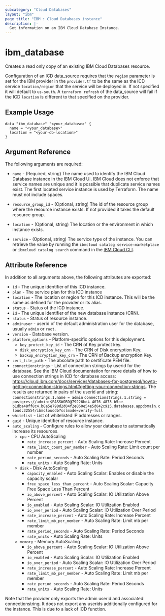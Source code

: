 ```yaml
---
subcategory: "Cloud Databases"
layout: "ibm"
page_title: "IBM : Cloud Databases instance"
description: |-
  Get information on an IBM Cloud Database Instance.
---
```


# ibm\_database

Creates a read only copy of an existing IBM Cloud Databases resource.  

Configuration of an ICD data_source requires that the `region` parameter is set for the IBM provider in the `provider.tf` to be the same as the ICD service `location/region` that the service will be deployed in. If not specified it will default to `us-south`. A `terraform refresh` of the data_source will fail if the ICD `location` is  different to that specified on the provider.  

## Example Usage

```hcl
data "ibm_database" "<your_database>" {
  name = "<your_database>"
  location = "<your-db-location>"
}
```

## Argument Reference

The following arguments are required:

* `name` - (Required, string) The name used to identify the IBM Cloud Database instance in the IBM Cloud UI. IBM Cloud does not enforce that service names are unique and it is possible that duplicate service names exist. The first located service instance is used by Terraform. The name must not include spaces.

* `resource_group_id` - (Optional, string) The id of the resource group where the resource instance exists. If not provided it takes the default resource group.

* `location` - (Optional, string) The location or the environment in which instance exists.

* `service` - (Optional, string) The service type of the instance. You can retrieve the value by running the `ibmcloud catalog service-marketplace` or `ibmcloud catalog search` command in the [IBM Cloud CLI](https://cloud.ibm.com/docs/cli?topic=cloud-cli-getting-started).

## Attribute Reference

In addition to all arguments above, the following attributes are exported:

* `id` - The unique identifier of this ICD instance.
* `plan` - The service plan for this ICD instance
* `location` - The location or region for this ICD instance. This will be the same as defined for the provider or its alias.
* `status` - Status of the ICD instance.
* `id` - The unique identifier of the new database instance (CRN).
* `status` - Status of resource instance.
* `adminuser` - userid of the default administration user for the database, usually `admin` or `root`.
* `version` - Database version.
* `platform_options` - Platform-specific options for this deployment.
  * `key_protect_key_id` - The CRN of Key protect key.
  * `disk_encryption_key_crn` - The CRN of Disk encryption Key.
  * `backup_encryption_key_crn` - The CRN of Backup encryption Key.
* `cert_file_path` - The absolute path to certificate PEM file.
* `connectionstrings` - List of connection strings by userid for the database. See the IBM Cloud documentation for more details of how to use connection strings in ICD for database access: https://cloud.ibm.com/docs/services/databases-for-postgresql/howto-getting-connection-strings.html#getting-your-connection-strings. The results are returned in pairs of the userid and string:
  `connectionstrings.1.name = admin`
  `connectionstrings.1.string = postgres://admin:$PASSWORD@79226bd4-4076-4873-b5ce-b1dba48ff8c4.b8a5e798d2d04f2e860e54e5d042c915.databases.appdomain.cloud:32554/ibmclouddb?sslmode=verify-full`
* `whitelist` - List of whitelisted IP addresses or ranges.
* `guid` - Unique identifier of resource instance.
* `auto_scaling` -  Configure rules to allow your database to automatically increase its resources.
  * `cpu` - CPU AutoScaling
    * `rate_increase_percent` - Auto Scaling Rate: Increase Percent
    * `rate_limit_count_per_member` - Auto Scaling Rate: Limit count per number
    * `rate_period_seconds` - Auto Scaling Rate: Period Seconds
    * `rate_units` - Auto Scaling Rate: Units
  * `disk` - Disk AutoScaling
    * `capacity_enabled` - Auto Scaling Scalar: Enables or disable the capacity scalar
    * `free_space_less_than_percent` - Auto Scaling Scalar: Capacity Free Space Less Than Percent
    * `io_above_percent` - Auto Scaling Scalar: IO Utilization Above Percent
    * `io_enabled` - Auto Scaling Scalar: IO Utilization Enabled
    * `io_over_period` - Auto Scaling Scalar: IO Utilization Over Period
    * `rate_increase_percent` - Auto Scaling Rate: Increase Percent
    * `rate_limit_mb_per_member` - Auto Scaling Rate: Limit mb per member
    * `rate_period_seconds` - Auto Scaling Rate: Period Seconds
    * `rate_units` - Auto Scaling Rate: Units
  * `memory` - Memory AutoScaling
    * `io_above_percent` - Auto Scaling Scalar: IO Utilization Above Percent
    * `io_enabled` - Auto Scaling Scalar: IO Utilization Enabled
    * `io_over_period` - Auto Scaling Scalar: IO Utilization Over Period
    * `rate_increase_percent` - Auto Scaling Rate: Increase Percent
    * `rate_limit_mb_per_member` - Auto Scaling Rate: Limit mb per member
    * `rate_period_seconds` - Auto Scaling Rate: Period Seconds
    * `rate_units` - Auto Scaling Rate: Units

Note that the provider only exports the admin userid and associated connectionstring. It does not export any userids additionally configured for the instance. This is due to a lack of ICD function.

